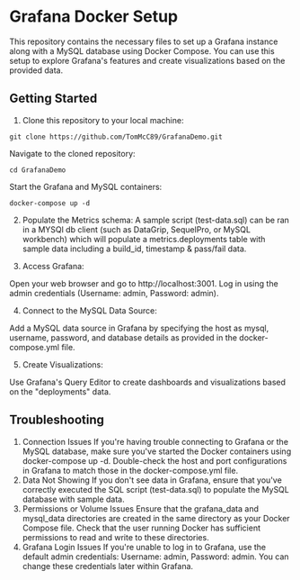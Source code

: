 # Grafana Docker Setup

This repository contains the necessary files to set up a Grafana instance along with a MySQL database using Docker Compose. You can use this setup to explore Grafana's features and create visualizations based on the provided data.

## Getting Started

1. Clone this repository to your local machine:

`git clone https://github.com/TomMcC89/GrafanaDemo.git`

Navigate to the cloned repository:

`cd GrafanaDemo`

Start the Grafana and MySQL containers:

`docker-compose up -d`

2. Populate the Metrics schema:
A sample script (test-data.sql) can be ran in a MYSQl db client (such as DataGrip, SequelPro, or MySQL workbench) which will populate a metrics.deployments table with sample data including a build_id, timestamp & pass/fail data.

3. Access Grafana:

Open your web browser and go to http://localhost:3001.
Log in using the admin credentials (Username: admin, Password: admin).

4. Connect to the MySQL Data Source:

Add a MySQL data source in Grafana by specifying the host as mysql, username, password, and database details as provided in the docker-compose.yml file.

5. Create Visualizations:

Use Grafana's Query Editor to create dashboards and visualizations based on the "deployments" data.


## Troubleshooting
1. Connection Issues
If you're having trouble connecting to Grafana or the MySQL database, make sure you've started the Docker containers using docker-compose up -d.
Double-check the host and port configurations in Grafana to match those in the docker-compose.yml file.
2. Data Not Showing
If you don't see data in Grafana, ensure that you've correctly executed the SQL script (test-data.sql) to populate the MySQL database with sample data.
3. Permissions or Volume Issues
Ensure that the grafana_data and mysql_data directories are created in the same directory as your Docker Compose file.
Check that the user running Docker has sufficient permissions to read and write to these directories.
4. Grafana Login Issues
If you're unable to log in to Grafana, use the default admin credentials: Username: admin, Password: admin.
You can change these credentials later within Grafana.